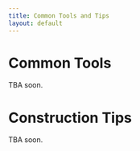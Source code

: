 ```yaml
---
title: Common Tools and Tips
layout: default
---
```


# Common Tools

TBA soon.

# Construction Tips

TBA soon.
